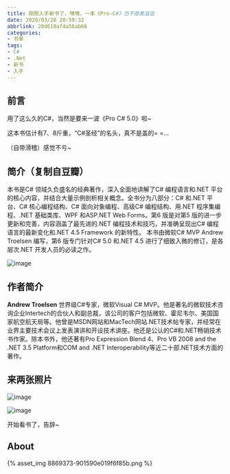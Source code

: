 ```yaml
---
title: 刚刚入手新书了，嘿嘿，一本《Pro-C#》岂不是美滋滋
date: 2020/03/28 20:59:32
abbrlink: 20d610af4a56ab66
categories:
- 书单
tags:
- C#
- .Net
- 新书
- 入手
---
```

## 前言
用了这么久的C#，当然是要来一波《Pro C# 5.0》啦~

这本书估计有7、8斤重，“C#圣经”的名头，真不是盖的= =...

（自带滑稽）感觉不亏~

## 简介（复制自豆瓣）
本书是C# 领域久负盛名的经典著作，深入全面地讲解了C# 编程语言和.NET 平台的核心内容，并结合大量示例剖析相关概念。全书分为八部分：C# 和.NET 平台、C# 核心编程结构、C# 面向对象编程、高级C# 编程结构、用.NET 程序集编程、.NET 基础类库、WPF 和ASP.NET Web Forms。第6 版是对第5 版的进一步更新和完善，内容涵盖了最先进的.NET 编程技术和技巧，并准确呈现出C# 编程语言的最新变化和.NET 4.5 Framework 的新特性。
本书由微软C# MVP Andrew Troelsen 编写，第6 版专门针对C# 5.0 和.NET 4.5 进行了细致入微的修订，是各层次.NET 开发人员的必读之作。

![image](http://upload-images.jianshu.io/upload_images/8869373-99b38f88026a1d6f?imageMogr2/auto-orient/strip%7CimageView2/2/w/1240)

## 作者简介
**Andrew Troelsen**
世界级C#专家，微软Visual C# MVP。他是著名的微软技术咨询企业Intertech的合伙人和副总裁，该公司的客户包括微软、霍尼韦尔、美国国家航空航天局等。他曾是MSDN网站和MacTech网站.NET技术帖专家，并经常在业界主要技术会议上发表演讲和开设技术讲座。他还是公认的C#和.NET畅销技术书作家。除本书外，他还著有Pro Expression Blend 4、Pro VB 2008 and the .NET 3.5 Platform和COM and .NET Interoperability等近二十部.NET技术方面的著作。

## 来两张照片
![image](http://upload-images.jianshu.io/upload_images/8869373-9d29b35b60a82659?imageMogr2/auto-orient/strip%7CimageView2/2/w/1240)

![image](http://upload-images.jianshu.io/upload_images/8869373-b0db66e4459d30d0?imageMogr2/auto-orient/strip%7CimageView2/2/w/1240)


开始看书了，告辞~

## About
{% asset_img 8869373-901590e019f6f85b.png %}
